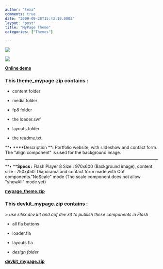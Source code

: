 ```yaml
---
author: "lexa"
comments: true
date: "2009-09-28T15:43:19.000Z"
layout: "post"
title: "MyPage Theme"
categories: ["Themes"]

---
```

![](https://www.silexlabs.org/wp-content/uploads/2009/09/My-page-theme.jpg)




![](https://www.silexlabs.org/wp-content/uploads/2009/09/My-Page-theme-2.jpg)


**[Online demo](http://www.pascaldesign.fr/website/?/theme_mypage)**


### **This theme_mypage.zip contains :**






  * content folder


  * media folder


  * fp8 folder


  * the loader.swf


  * layouts folder


  * the readme.txt


**• ****Description ****:** Portfolio website, with slideshow and contact form. The "align component" is used for the background image.
** **


**• ****Specs :** Flash Player 8
Size : 970x600 (Background image), content size : 750x450.
Diaporama and contact form made with Oof components."NoScale" mode (The scale component does not allow "showAll" mode yet)




[**mypage_theme.zip**](https://www.silexlabs.org/wp-content/uploads/2010/12/mypage_theme.zip)





### This devkit_mypage.zip contains :


_> use silex dev kit and oof dev kit to publish these components in Flash_




  * all fla buttons


  * loader.fla


  * layouts fla


  * _design folder_


**[devkit_mypage.zip](http://wp-manager.silex-ria.org/wp-content/uploads/2009/09/trunk_themes_mypage.zip)**


